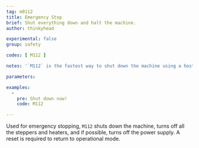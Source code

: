 ```yaml
---
tag: m0112
title: Emergency Stop
brief: Shut everything down and halt the machine.
author: thinkyhead

experimental: false
group: safety

codes: [ M112 ]

notes: '`M112` is the fastest way to shut down the machine using a host, but it may need to wait for a space to open up in the command queue. Enable `EMERGENCY_PARSER` for an instantaneous `M112` command.'

parameters:

examples:
  -
    pre: Shut down now!
    code: M112

---
```


Used for emergency stopping, `M112` shuts down the machine, turns off all the steppers and heaters, and if possible, turns off the power supply. A reset is required to return to operational mode.
